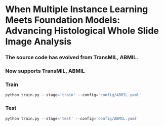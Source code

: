 # When Multiple Instance Learning Meets Foundation Models: Advancing Histological Whole Slide Image Analysis

### The source code has evolved from TransMIL, ABMIL.

### Now supports TransMIL, ABMIL
### Train
```python
python train.py --stage='train' --config='config/ABMIL.yaml'
```
### Test
```python
python train.py --stage='test' --config='config/ABMIL.yaml'
```
